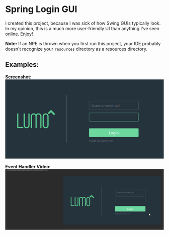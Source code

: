 # Spring Login GUI

I created this project, because I was sick of how Swing GUIs typically look. In my opinion, this is a much more user-friendly UI than anything I've seen online. Enjoy!

**Note:** If an NPE is thrown when you first run this project, your IDE probably doesn't recognize your `resources` directory as a resources directory.

## Examples:
**Screenshot:**
![Screenshot](.github/screenshot.png)

**Event Handler Video:**
![Test Video](.github/test.gif)